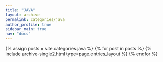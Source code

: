 ```yaml
---
title: "JAVA"
layout: archive
permalink: categories/java
author_profile: true
sidebar_main: true
nav: "docs"
---
```



{% assign posts = site.categories.java %}
{% for post in posts %} {% include archive-single2.html type=page.entries_layout %} {% endfor %}



